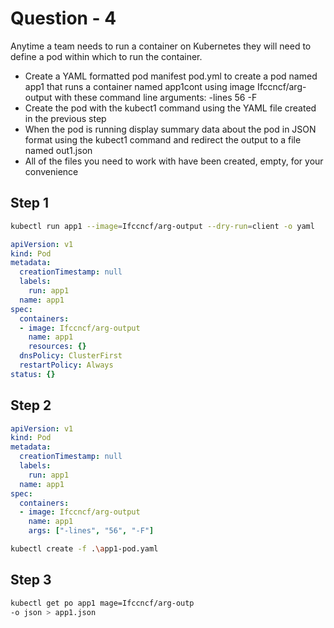 # Question - 4

Anytime a team needs to run a container on Kubernetes they will need to define a pod within which to run the container.

- Create a YAML formatted pod manifest pod.yml to create a pod named app1 that runs a container named app1cont using image Ifccncf/arg-output with these command line arguments: -lines 56 -F
- Create the pod with the kubect1 command using the YAML file created in the previous step
- When the pod is running display summary data about the pod in JSON format using the kubect1 command and redirect the output to a file named out1.json
- All of the files you need to work with have been created, empty, for your convenience

## Step 1
```sh
kubectl run app1 --image=Ifccncf/arg-output --dry-run=client -o yaml
```

```yaml
apiVersion: v1
kind: Pod
metadata:
  creationTimestamp: null    
  labels:
    run: app1
  name: app1
spec:
  containers:
  - image: Ifccncf/arg-output
    name: app1
    resources: {}
  dnsPolicy: ClusterFirst    
  restartPolicy: Always      
status: {}
```

## Step 2
```yaml
apiVersion: v1
kind: Pod
metadata:
  creationTimestamp: null    
  labels:
    run: app1
  name: app1
spec:
  containers:
  - image: Ifccncf/arg-output
    name: app1
    args: ["-lines", "56", "-F"]
```

```sh
kubectl create -f .\app1-pod.yaml  
```

## Step 3
```sh
kubectl get po app1 mage=Ifccncf/arg-outp
-o json > app1.json
```